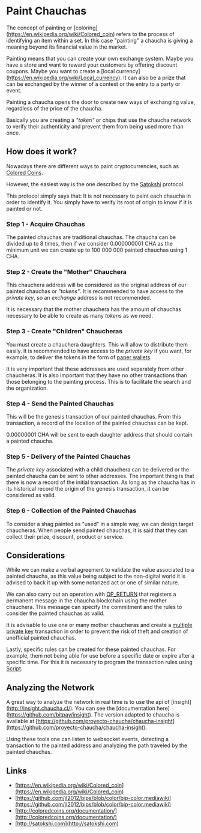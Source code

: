 # Paint Chauchas

The concept of painting or [coloring] (https://en.wikipedia.org/wiki/Colored_coin) refers to the process of identifying an item within a set. In this case "painting" a chaucha is giving a meaning beyond its financial value in the market.

Painting means that you can create your own exchange system. Maybe you have a store and want to reward your customers by offering discount coupons. Maybe you want to create a [local currency] (https://en.wikipedia.org/wiki/Local_currency). It can also be a prize that can be exchanged  by  the winner of a contest or the entry to a party or event.

Painting a chaucha opens the door to create new ways of exchanging value, regardless of the price of the chaucha.

Basically you are creating a *"token"* or chips that use the chaucha network  to verify their authenticity and prevent them from being used more than once.

## How does it work?
 
Nowadays there are different ways to paint cryptocurrencies, such as [Colored Coins](http://coloredcoins.org/documentation/).
 
However, the easiest way is the one described by the [Satokshi](http://satokshi.com) protocol.
 
This protocol simply says that: It is not necessary to paint each chaucha in order to identify it. You simply have to verify its root of origin to know if it is painted or not.

### Step 1 - Acquire Chauchas

The painted chauchas are traditional chauchas. The chaucha can be divided up to 8 times, then if we consider 0.000000001 CHA as the minimum unit we can create up to 100 000 000 painted chauchas using 1 CHA.

### Step 2 - Create the "Mother" Chauchera
 
This chauchera address will be considered as the original address of our painted chauchas or *"tokens"*. It is recommended to have access to the *private key*, so an *exchange* address is not recommended.
 
It is necessary that the mother chauchera has the amount of chauchas necessary to be able to create as many *tokens* as we need.
 
### Step 3 - Create "Children" Chaucheras
 
You must create a chauchera daughters. This will allow to distribute them easily. It is recommended to have access to the *private key* if you want, for example, to deliver the tokens in the form of [paper wallets](/sec).
 
It is very important that these addresses are used separately from other chaucheras. It is also important that they have no other transactions than those belonging to the painting process. This is to facilitate the search and the organization.
 
### Step 4 - Send the Painted Chauchas
 
This will be the genesis transaction of our painted chauchas. From this transaction, a record of the location of the painted chauchas can be kept.

0.00000001 CHA will be sent to each daughter address that should contain a painted chaucha.

### Step 5 - Delivery of the Painted Chauchas

The *private key* associated with a child chauchera can be delivered or the painted chaucha can be sent to other addresses. The important thing is that there is now a record of the initial transaction. As long as the chaucha has in its historical record the origin of the genesis transaction, it can be considered as valid.

### Step 6 - Collection of the Painted Chauchas

To consider a shag painted as "used" in a simple way, we can design target chaucheras. When people send painted chauchas, it is said that they can collect their prize, discount, product or service.

## Considerations

While we can make a verbal agreement to validate the value associated to a painted chaucha, as this value being subject to the non-digital world it is advised to back it up with some notarized act or one of similar nature.

We can also carry out an operation with [OP_RETURN](https://iot.chaucha.cl) that registers a permanent message in the chaucha blockchain using the mother chauchera. This message can specify the commitment and the rules to consider the painted chauchas as valid.

It is advisable to use one or many mother chaucheras and create a [multiple private key](https://en.bitcoin.it/wiki/multisignature) transaction in order to prevent the risk of theft and creation of unofficial painted chauchas.

Lastly, specific rules can be created for these painted chauchas. For example, them not being able for use before a specific date or expire after a specific time. For this it is necessary to program the transaction rules using [Script](https://en.bitcoin.it/wiki/script).

## Analyzing the Network
A great way to analyze the network in real time is to use the api of [insight] (http://insight.chaucha.cl/). You can see the [documentation here] (https://github.com/bitpay/insight). The version adapted to chaucha is
available at [https://github.com/proyecto-chaucha/chaucha-insight](https://github.com/proyecto-chaucha/chaucha-insight).

Using these tools one can listen to websocket events, detecting a transaction to the painted address and analyzing the path traveled by the painted chauchas.

## Links

- [https://en.wikipedia.org/wiki/Colored_coin](https://en.wikipedia.org/wiki/Colored_coin)
- [https://github.com/jl2012/bips/blob/color/bip-color.mediawiki](https://github.com/jl2012/bips/blob/color/bip-color.mediawiki)
- [http://coloredcoins.org/documentation/](http://coloredcoins.org/documentation/)
- [http://satokshi.com](http://satokshi.com)


